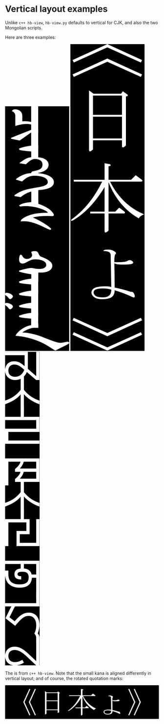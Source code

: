 # Vertical layout examples

Unlike `c++ hb-view`, `hb-view.py` defaults to vertical for CJK, and also the two Mongolian scripts.

Here are three examples:

![mongolian](images/mongolian-example1.png) ![japanese](images/japanese-example.png) ![phags pa](images/phagspa-example2.png)

The is from `c++ hb-view`. Note that the small kana is aligned differently in vertical layout; and of course, the rotated
quotation marks:

![c++ japanese](images/c++japanese.png)
